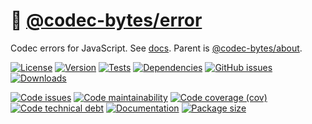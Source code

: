 :fax:
[@codec-bytes/error](https://codec-bytes.github.io/error)
==

Codec errors for JavaScript.
See [docs](https://codec-bytes.github.io/error/index.html).
Parent is [@codec-bytes/about](https://github.com/codec-bytes/about).

[![License](https://img.shields.io/github/license/codec-bytes/error.svg)](https://raw.githubusercontent.com/codec-bytes/error/main/LICENSE)
[![Version](https://img.shields.io/npm/v/@codec-bytes/error.svg)](https://www.npmjs.org/package/@codec-bytes/error)
[![Tests](https://img.shields.io/github/workflow/status/codec-bytes/error/ci?event=push&label=tests)](https://github.com/codec-bytes/error/actions/workflows/ci.yml?query=branch:main)
[![Dependencies](https://img.shields.io/librariesio/github/codec-bytes/error.svg)](https://github.com/codec-bytes/error/network/dependencies)
[![GitHub issues](https://img.shields.io/github/issues/codec-bytes/error.svg)](https://github.com/codec-bytes/error/issues)
[![Downloads](https://img.shields.io/npm/dm/@codec-bytes/error.svg)](https://www.npmjs.org/package/@codec-bytes/error)

[![Code issues](https://img.shields.io/codeclimate/issues/codec-bytes/error.svg)](https://codeclimate.com/github/codec-bytes/error/issues)
[![Code maintainability](https://img.shields.io/codeclimate/maintainability/codec-bytes/error.svg)](https://codeclimate.com/github/codec-bytes/error/trends/churn)
[![Code coverage (cov)](https://img.shields.io/codecov/c/gh/codec-bytes/error/main.svg)](https://codecov.io/gh/codec-bytes/error)
[![Code technical debt](https://img.shields.io/codeclimate/tech-debt/codec-bytes/error.svg)](https://codeclimate.com/github/codec-bytes/error/trends/technical_debt)
[![Documentation](https://codec-bytes.github.io/error/badge.svg)](https://codec-bytes.github.io/error/source.html)
[![Package size](https://img.shields.io/bundlephobia/minzip/@codec-bytes/error)](https://bundlephobia.com/result?p=@codec-bytes/error)
